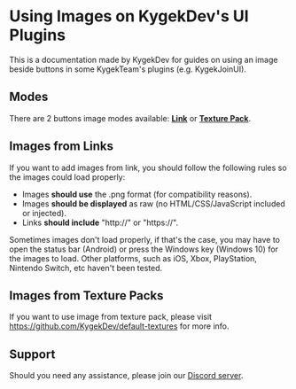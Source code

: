 # Using Images on KygekDev's UI Plugins

This is a documentation made by KygekDev for guides on using an image beside buttons in some KygekTeam's plugins (e.g. KygekJoinUI).

## Modes

There are 2 buttons image modes available: [**Link**](https://github.com/Kygekraqmak/Kygekraqmak/blob/master/docs/using-images-kygekraqmak-plugins.md#images-from-links) or [**Texture Pack**](https://github.com/Kygekraqmak/Kygekraqmak/blob/master/docs/using-images-kygekraqmak-plugins.md#images-from-texture-packs).

## Images from Links

If you want to add images from link, you should follow the following rules so the images could load properly:

- Images **should use** the .png format (for compatibility reasons).
- Images **should be displayed** as raw (no HTML/CSS/JavaScript included or injected).
- Links **should include** "http://" or "https://".

Sometimes images don't load properly, if that's the case, you may have to open the status bar (Android) or press the Windows key (Windows 10) for the images to load. Other platforms, such as iOS, Xbox, PlayStation, Nintendo Switch, etc haven't been tested.

## Images from Texture Packs

If you want to use image from texture pack, please visit https://github.com/KygekDev/default-textures for more info.

## Support

Should you need any assistance, please join our [Discord server](https://discord.gg/CXtqUZv).
